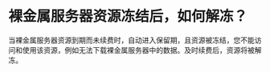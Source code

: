 # 裸金属服务器资源冻结后，如何解冻？<a name="bms_faq_fee_01"></a>

当裸金属服务器资源到期而未续费时，自动进入保留期，且资源被冻结，您不能访问和使用该资源，例如无法下载裸金属服务器中的数据。及时续费后，资源将被解冻。

